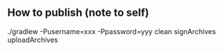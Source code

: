 ## How to publish (note to self)

./gradlew -Pusername=xxx -Ppassword=yyy clean signArchives uploadArchives
